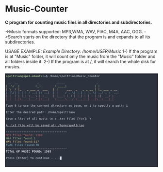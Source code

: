 # Music-Counter
<b>C program for counting music files in all directories and subdirectories.</b>

->Music formats supported: MP3,WMA, WAV, FlAC, M4A, AAC, OGG.
->Search starts on the directory that the program is and expands to all its subdirectories. 

USAGE EXAMPLE:
<i> Example Directory: /home/USER/Music </i>
1-) If the program is at "Music" folder, it will count only the music from the "Music" folder and all folders inside it.
2-) If the program is at /, it will search the whole disk for musics.


![ScreenShot](print.png)
